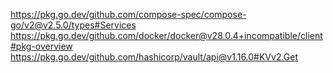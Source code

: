 https://pkg.go.dev/github.com/compose-spec/compose-go/v2@v2.5.0/types#Services
https://pkg.go.dev/github.com/docker/docker@v28.0.4+incompatible/client#pkg-overview
https://pkg.go.dev/github.com/hashicorp/vault/api@v1.16.0#KVv2.Get
